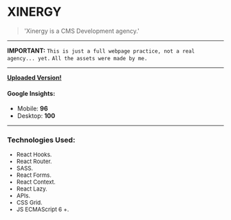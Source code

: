 <h1><strong>XINERGY</strong></h1>

> 'Xinergy is a CMS Development agency.'

---

**IMPORTANT:**
`This is just a full webpage practice, not a real agency... yet.`
`All the assets were made by me.`

---

**[Uploaded Version!](https://eager-bardeen-e5ff40.netlify.app)**

<h4>Google Insights:</h4>
<ul>
<li>Mobile: <strong>96</strong></li>
<li>Desktop: <strong>100</strong></li>
</ul>

---

<h3>Technologies Used:</h3>
<ul style="font-size: 13px;">
<li>React Hooks.</li> 
<li>React Router.</li> 
<li>SASS.</li> 
<li>React Forms.</li> 
<li>React Context.</li>
<li>React Lazy.</li>
<li>APIs.</li>
<li>CSS Grid.</li>
<li>JS ECMAScript 6 +.</li>
</ul>
